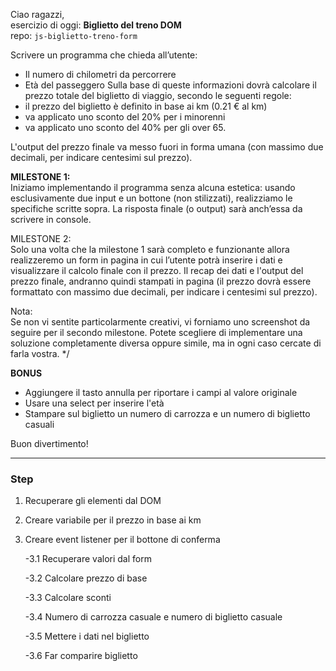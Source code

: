 Ciao ragazzi,  
esercizio di oggi: **Biglietto del treno DOM**  
repo: `js-biglietto-treno-form`

Scrivere un programma che chieda all’utente:
- Il numero di chilometri da percorrere
- Età del passeggero
Sulla base di queste informazioni dovrà calcolare il prezzo totale del biglietto di viaggio, secondo le seguenti regole:
- il prezzo del biglietto è definito in base ai km (0.21 € al km)
- va applicato uno sconto del 20% per i minorenni
- va applicato uno sconto del 40% per gli over 65.

L'output del prezzo finale va messo fuori in forma umana (con massimo due decimali, per indicare centesimi sul prezzo).

**MILESTONE 1:**  
Iniziamo implementando il programma senza alcuna estetica: usando esclusivamente due input e un bottone (non stilizzati), realizziamo le specifiche scritte sopra. La risposta finale (o output) sarà anch’essa da scrivere in console.

MILESTONE 2:  
Solo una volta che la milestone 1 sarà completo e funzionante allora realizzeremo un form in pagina in cui l’utente potrà inserire i dati e visualizzare il calcolo finale con il prezzo.
Il recap dei dati e l'output del prezzo finale, andranno quindi stampati in pagina (il prezzo dovrà essere formattato con massimo due decimali, per indicare i centesimi sul prezzo).

Nota:  
Se non vi sentite particolarmente creativi, vi forniamo uno screenshot da seguire per il secondo milestone. Potete scegliere di implementare una soluzione completamente diversa oppure simile, ma in ogni caso cercate di farla vostra. */

**BONUS**  
- Aggiungere il tasto annulla per riportare i campi al valore originale
- Usare una select per inserire l'età
- Stampare sul biglietto un numero di carrozza e un numero di biglietto casuali

Buon divertimento!

<hr>

### Step

1. Recuperare gli elementi dal DOM
1. Creare variabile per il prezzo in base ai km
1. Creare event listener per il bottone di conferma

    -3.1 Recuperare valori dal form

    -3.2 Calcolare prezzo di base

    -3.3 Calcolare sconti

    -3.4 Numero di carrozza casuale e numero di biglietto casuale

    -3.5 Mettere i dati nel biglietto

    -3.6 Far comparire biglietto
